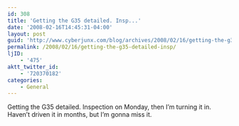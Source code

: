 ```yaml
---
id: 308
title: 'Getting the G35 detailed. Insp...'
date: '2008-02-16T14:45:31-04:00'
layout: post
guid: 'http://www.cyberjunx.com/blog/archives/2008/02/16/getting-the-g35-detailed-insp/'
permalink: /2008/02/16/getting-the-g35-detailed-insp/
ljID:
    - '475'
aktt_twitter_id:
    - '720370182'
categories:
    - General
---
```


Getting the G35 detailed. Inspection on Monday, then I’m turning it in. Haven’t driven it in months, but I’m gonna miss it.